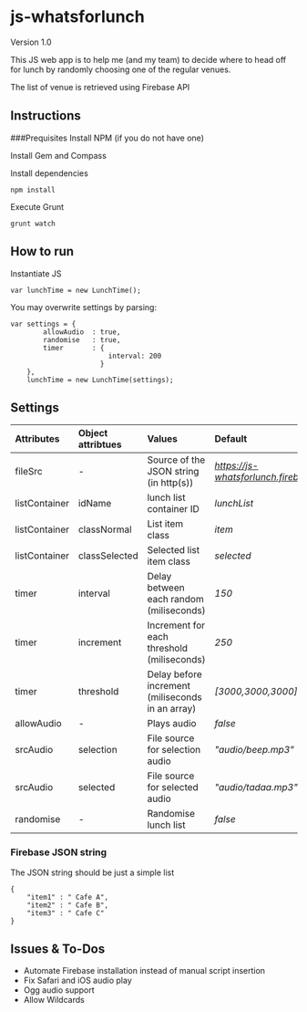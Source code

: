 # js-whatsforlunch
Version 1.0

This JS web app is to help me (and my team) to decide where to head off for lunch by randomly choosing one of the regular venues.

The list of venue is retrieved using Firebase API

## Instructions

###Prequisites
Install NPM (if you do not have one)

Install Gem and Compass

Install dependencies
```
npm install
```

Execute Grunt
```
grunt watch
```

## How to run
Instantiate JS
```
var lunchTime = new LunchTime();
```

You may overwrite settings by parsing:
```
var settings = {
        allowAudio  : true,
        randomise   : true,
        timer       : {
                        interval: 200
                      }
    },
    lunchTime = new LunchTime(settings);
```

## Settings

| Attributes | Object attribtues | Values | Default
|:---|:---|:---|:---|
| fileSrc|  - | Source of the JSON string (in http(s)) | _https://js-whatsforlunch.firebaseio.com/_ 
| listContainer | idName| lunch list container ID | _lunchList_
| listContainer | classNormal| List item class | _item_
| listContainer | classSelected| Selected list item class | _selected_ 
| timer | interval | Delay between each random (miliseconds) | _150_
| timer | increment | Increment for each threshold (miliseconds) | _250_
| timer | threshold | Delay before increment (miliseconds in an array)| _[3000,3000,3000]_
| allowAudio | - | Plays audio | _false_
| srcAudio | selection | File source for selection audio | _"audio/beep.mp3"_
| srcAudio | selected | File source for selected audio | _"audio/tadaa.mp3"_
| randomise | - | Randomise lunch list | _false_

### Firebase JSON string
The JSON string should be just a simple list
```
{
    "item1" : " Cafe A",
    "item2" : " Cafe B",
    "item3" : " Cafe C"
}
```

## Issues & To-Dos
- Automate Firebase installation instead of manual script insertion
- Fix Safari and iOS audio play
- Ogg audio support
- Allow Wildcards
